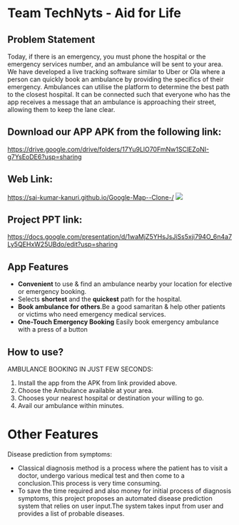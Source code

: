 # Team TechNyts - Aid for Life

## Problem Statement
Today, if there is an emergency, you must phone the hospital or the emergency services number, and an ambulance will be sent to your area. We have developed a live tracking software similar to Uber or Ola where a person can quickly book an ambulance by providing the specifics of their emergency. Ambulances can utilise the platform to determine the best path to the closest hospital. It can be connected such that everyone who has the app receives a message that an ambulance is approaching their street, allowing them to keep the lane clear.

## Download our APP APK from the following link:
https://drive.google.com/drive/folders/17Yu9LlO70FmNw1SClEZoNI-g7YsEoDE6?usp=sharing

## Web Link:
https://sai-kumar-kanuri.github.io/Google-Map--Clone-/
![](./blob/master/Screenshots%20Aid%20for%20life/AID's%20for%20LIFE.png)

## Project PPT link:
https://docs.google.com/presentation/d/1waMjZ5YHsJsJiSs5xji794O_6n4a7Ly5QEHxW25UBdo/edit?usp=sharing

## App Features
* **Convenient** to use & find an ambulance nearby your location for elective or emergency booking.
* Selects **shortest** and the **quickest** path for the hospital.
* **Book ambulance for others**.Be a good samaritan & help other patients or victims who need emergency medical services.
* **One-Touch Emergency Booking** Easily book emergency ambulance with a press of a button

## How to use?
AMBULANCE BOOKING IN JUST FEW SECONDS:
1. Install the app from the APK from link provided above.
2. Choose the Ambulance available at your area.
3. Chooses your nearest hospital or destination your willing to go.
4. Avail our ambulance within minutes.

# Other Features
Disease prediction from symptoms:
* Classical diagnosis method is a process where the patient has to visit a doctor, undergo various medical test and then come to a conclusion.This process is very time consuming.
* To save the time required and also money for initial process of diagnosis symptoms, this project proposes an automated disease prediction system that relies on user   input.The system takes input from user and provides a list of probable diseases.



